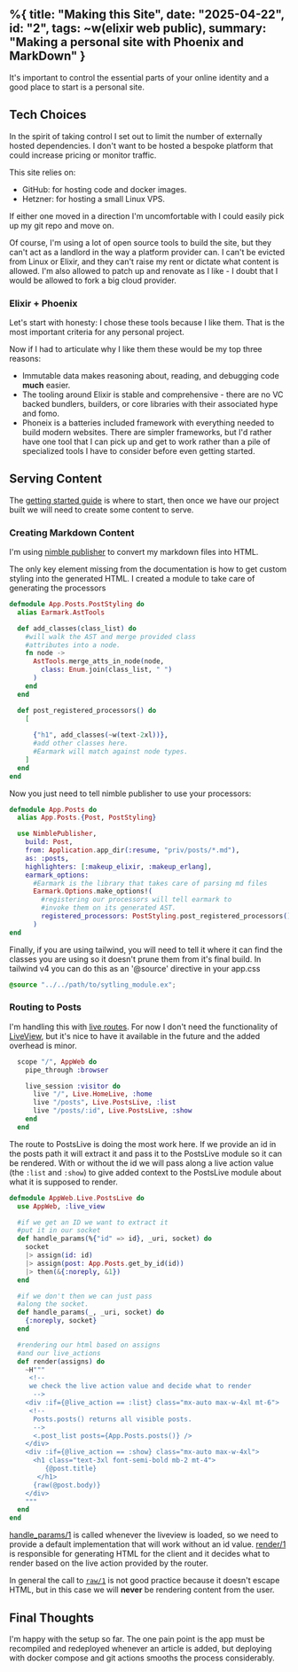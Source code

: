 %{
  title: "Making this Site",
  date: "2025-04-22",
  id: "2",
  tags: ~w(elixir web public), 
  summary: "Making a personal site with Phoenix and MarkDown"
}
---

It's important to control the essential parts of your online identity and a good place to start is a personal site.

## Tech Choices

In the spirit of taking control I set out to limit the number of externally hosted dependencies.  I don't want to be hosted a bespoke platform that could increase pricing or monitor traffic.

This site relies on:
- GitHub: for hosting code and docker images.
- Hetzner: for hosting a small Linux VPS.

If either one moved in a direction I'm uncomfortable with I could easily pick up my git repo and move on.

Of course, I'm using a lot of open source tools to build the site, but they can't act as a landlord in the way a platform provider can.  I can't be evicted from Linux or Elixir, and they can't raise my rent or dictate what content is allowed.  I'm also allowed to patch up and renovate as I like - I doubt that I would be allowed to fork a big cloud provider. 

### Elixir + Phoenix

Let's start with honesty: I chose these tools because I like them.  That is the most important criteria for any personal project.

Now if I had to articulate why I like them these would be my top three reasons:
- Immutable data makes reasoning about, reading, and debugging code **much** easier. 
- The tooling around Elixir is stable and comprehensive - there are no VC backed bundlers, builders, or core libraries with their associated hype and fomo.
- Phoneix is a batteries included framework with everything needed to build modern websites.  There are simpler frameworks, but I'd rather have one tool that I can pick up and get to work rather than a pile of specialized tools I have to consider before even getting started.

## Serving Content

The [getting started guide](https://hexdocs.pm/phoenix/up_and_running.html) is where to start, then once we have our project built we will need to create some content to serve.

### Creating Markdown Content

I'm using [nimble publisher](https://github.com/dashbitco/nimble_publisher) to convert my markdown files into HTML.  

The only key element missing from the documentation is how to get custom styling into the generated HTML. I created a module to take care of generating the processors

```elixir
defmodule App.Posts.PostStyling do
  alias Earmark.AstTools

  def add_classes(class_list) do
    #will walk the AST and merge provided class 
    #attributes into a node.
    fn node -> 
      AstTools.merge_atts_in_node(node, 
        class: Enum.join(class_list, " ")
      ) 
    end
  end

  def post_registered_processors() do
    [
      
      {"h1", add_classes(~w(text-2xl))},
      #add other classes here. 
      #Earmark will match against node types.
    ]
  end
end
```
Now you just need to tell nimble publisher to use your processors:  

```elixir
defmodule App.Posts do
  alias App.Posts.{Post, PostStyling}

  use NimblePublisher,
    build: Post,
    from: Application.app_dir(:resume, "priv/posts/*.md"),
    as: :posts,
    highlighters: [:makeup_elixir, :makeup_erlang],
    earmark_options:
      #Earmark is the library that takes care of parsing md files
      Earmark.Options.make_options!(
        #registering our processors will tell earmark to 
        #invoke them on its generated AST.
        registered_processors: PostStyling.post_registered_processors()
      )
end

```
Finally, if you are using tailwind, you will need to tell it where it can find the classes you are using so it doesn't prune them from it's final build.  In tailwind v4 you can do this as an '@source' directive in your app.css

```css
@source "../../path/to/sytling_module.ex";
```

### Routing to Posts 

I'm handling this with [live routes](https://hexdocs.pm/phoenix_live_view/Phoenix.LiveView.Router.html#live/4).  For now I don't need the functionality of [LiveView](https://hexdocs.pm/phoenix/up_and_running.html), but it's nice to have it available in the future and the added overhead is minor.

```elixir
  scope "/", AppWeb do
    pipe_through :browser

    live_session :visitor do
      live "/", Live.HomeLive, :home
      live "/posts", Live.PostsLive, :list
      live "/posts/:id", Live.PostsLive, :show
    end
  end
```

The route to PostsLive is doing the most work here.  If we provide an id in the posts path it will extract it and pass it to the PostsLive module so it can be rendered.  With or without the id we will pass along a live action value (the `:list` and `:show`) to give added context to the PostsLive module about what it is supposed to render.

```elixir
defmodule AppWeb.Live.PostsLive do
  use AppWeb, :live_view

  #if we get an ID we want to extract it 
  #put it in our socket
  def handle_params(%{"id" => id}, _uri, socket) do
    socket
    |> assign(id: id)
    |> assign(post: App.Posts.get_by_id(id))
    |> then(&{:noreply, &1})
  end

  #if we don't then we can just pass 
  #along the socket.
  def handle_params(_, _uri, socket) do
    {:noreply, socket}
  end

  #rendering our html based on assigns
  #and our live_actions
  def render(assigns) do
    ~H"""
     <!-- 
     we check the live action value and decide what to render
      -->
    <div :if={@live_action == :list} class="mx-auto max-w-4xl mt-6">
     <!-- 
      Posts.posts() returns all visible posts.
      -->
      <.post_list posts={App.Posts.posts()} />
    </div>
    <div :if={@live_action == :show} class="mx-auto max-w-4xl">
      <h1 class="text-3xl font-semi-bold mb-2 mt-4">
         {@post.title}
       </h1>
      {raw(@post.body)}
    </div>
    """
  end
end
```
[handle_params/1](https://hexdocs.pm/phoenix/up_and_running.html) is called whenever the liveview is loaded, so we need to provide a default implementation that will work without an id value.  [render/1](https://hexdocs.pm/phoenix_live_view/Phoenix.LiveView.html#c:render/1) is responsible for generating HTML for the client and it decides what to render based on the live action provided by the router.

In general the call to [`raw/1`](https://hexdocs.pm/phoenix_html/Phoenix.HTML.html#raw/1) is not good practice because it doesn't escape HTML, but in this case we will **never** be rendering content from the user.

## Final Thoughts

I'm happy with the setup so far. The one pain point is the app must be recompiled and redeployed whenever an article is added, but deploying with docker compose and git actions smooths the process considerably.

